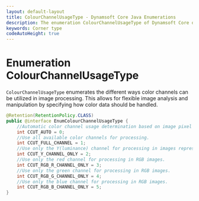 ```yaml
---
layout: default-layout
title: ColourChannelUsageType - Dynamsoft Core Java Enumerations
description: The enumeration ColourChannelUsageType of Dynamsoft Core describes how the color channel is used in the image.
keywords: Corner type
codeAutoHeight: true
---
```


# Enumeration ColourChannelUsageType

`ColourChannelUsageType` enumerates the different ways color channels can be utilized in image processing. This allows for flexible image analysis and manipulation by specifying how color data should be handled.

```java
@Retention(RetentionPolicy.CLASS)
public @interface EnumColourChannelUsageType {
    //Automatic color channel usage determination based on image pixel format and scene.
    int CCUT_AUTO = 0;
    //Use all available color channels for processing.
    int CCUT_FULL_CHANNEL = 1;
    //Use only the Y(luminance) channel for processing in images represented in the NV21 format.
    int CCUT_Y_CHANNEL_ONLY = 2;
    //Use only the red channel for processing in RGB images.
    int CCUT_RGB_R_CHANNEL_ONLY = 3;
    //Use only the green channel for processing in RGB images.
    int CCUT_RGB_G_CHANNEL_ONLY = 4;
    //Use only the blue channel for processing in RGB images.
    int CCUT_RGB_B_CHANNEL_ONLY = 5;
}
```